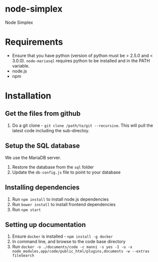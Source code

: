 node-simplex
========================

Node Simplex

# Requirements
- Ensure that you have python (version of python must be > 2.5.0 and < 3.0.0). `node-mariasql` requires python to be installed and in the PATH variable.
- node.js
- npm

# Installation

## Get the files from github

1. Do a git clone - `git clone /path/to/git --recursive`. This will pull the latest code including the sub-directoy.

## Setup the SQL database

We use the MariaDB server.

1. Restore the database from the `sql` folder
2. Update the `db-config.js` file to point to your database

## Installing dependencies

1. Run `npm install` to install node.js dependencies
2. Run `bower install` to install frontend dependencies
3. Run `npm start`


## Setting up documentation
1. Ensure `docker` is installed - `npm install -g docker`
2. In command line, and browse to the code base directory
2. Run `docker -o ./documents/code -c manni -s yes -I -u -x node_modules,app/code/public_html/plugins,documents -w --extras fileSearch`
